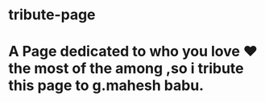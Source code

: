 # tribute-page
# A Page dedicated to who you love ❤️ the most of the among ,so i tribute this page to g.mahesh babu.

